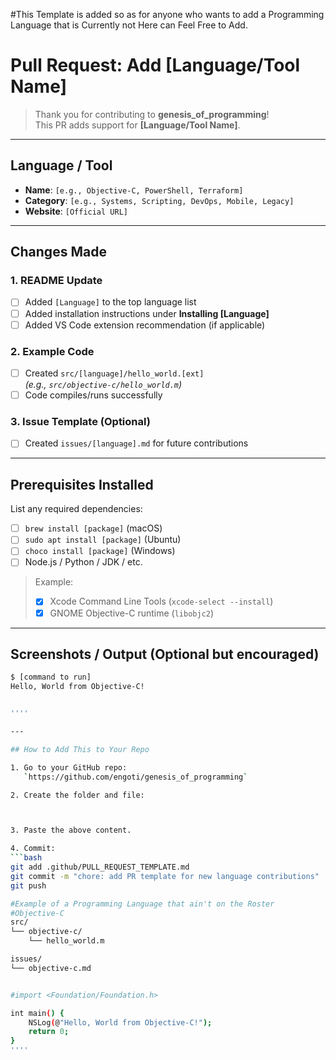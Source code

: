 #This Template is added so as for anyone who wants to add a Programming Language that is Currently not Here can Feel Free to Add.

# Pull Request: Add [Language/Tool Name]

> Thank you for contributing to **genesis_of_programming**!  
> This PR adds support for **[Language/Tool Name]**.

---

## Language / Tool
- **Name**: `[e.g., Objective-C, PowerShell, Terraform]`
- **Category**: `[e.g., Systems, Scripting, DevOps, Mobile, Legacy]`
- **Website**: `[Official URL]`

---

## Changes Made

### 1. **README Update**
- [ ] Added `[Language]` to the top language list
- [ ] Added installation instructions under **Installing [Language]**
- [ ] Added VS Code extension recommendation (if applicable)

### 2. **Example Code**
- [ ] Created `src/[language]/hello_world.[ext]`  
  *(e.g., `src/objective-c/hello_world.m`)*
- [ ] Code compiles/runs successfully

### 3. **Issue Template (Optional)**
- [ ] Created `issues/[language].md` for future contributions

---

## Prerequisites Installed
List any required dependencies:
- [ ] `brew install [package]` (macOS)
- [ ] `sudo apt install [package]` (Ubuntu)
- [ ] `choco install [package]` (Windows)
- [ ] Node.js / Python / JDK / etc.

> Example:  
> - [x] Xcode Command Line Tools (`xcode-select --install`)  
> - [x] GNOME Objective-C runtime (`libobjc2`)

---

## Screenshots / Output (Optional but encouraged)
```bash
$ [command to run]
Hello, World from Objective-C!


'''' 

---

## How to Add This to Your Repo

1. Go to your GitHub repo:  
   `https://github.com/engoti/genesis_of_programming`

2. Create the folder and file:



3. Paste the above content.

4. Commit:
```bash
git add .github/PULL_REQUEST_TEMPLATE.md
git commit -m "chore: add PR template for new language contributions"
git push

#Example of a Programming Language that ain't on the Roster
#Objective-C
src/
└── objective-c/
    └── hello_world.m

issues/
└── objective-c.md


#import <Foundation/Foundation.h>

int main() {
    NSLog(@"Hello, World from Objective-C!");
    return 0;
}
'''' 